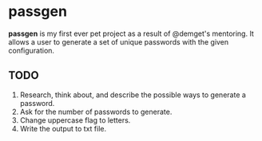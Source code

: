 # passgen

**passgen** is my first ever pet project as a result of @demget's mentoring. It allows a user to generate a set of unique passwords with the given configuration.

## TODO

1. Research, think about, and describe the possible ways to generate a password.
2. Ask for the number of passwords to generate.
3. Change uppercase flag to letters.
4. Write the output to txt file.


